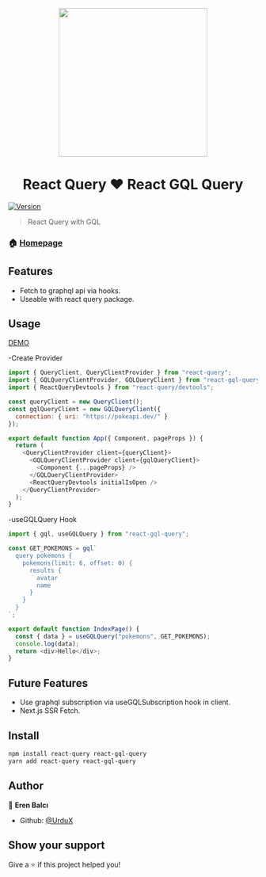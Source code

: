 <div style="display:flex;justify-content:center;width:100%;">
  <img src="https://user-images.githubusercontent.com/46889813/106451545-c7cef300-6497-11eb-80d9-e51c9fc3cd33.png" heigt="300" width="300"/>
</div>


<h1 style="text-align:center;">React Query ❤ React GQL Query</h1> 

[![Version](https://img.shields.io/npm/v/react-gql-query.svg)](https://www.npmjs.com/package/react-gql-query)

> React Query with GQL 

### 🏠 [Homepage](https://github.com/UrduX/react-gql-query)

## Features
<ul>
  <li>Fetch to graphql api via hooks.</li>
  <li>Useable with react query package.</li>
</ul>

## Usage
<a href="https://codesandbox.io/s/pensive-colden-bxlpz">DEMO</a>


-Create Provider
```js 
import { QueryClient, QueryClientProvider } from "react-query";
import { GQLQueryClientProvider, GQLQueryClient } from "react-gql-query";
import { ReactQueryDevtools } from "react-query/devtools";

const queryClient = new QueryClient();
const gqlQueryClient = new GQLQueryClient({
  connection: { uri: "https://pokeapi.dev/" }
});

export default function App({ Component, pageProps }) {
  return (
    <QueryClientProvider client={queryClient}>
      <GQLQueryClientProvider client={gqlQueryClient}>
        <Component {...pageProps} />
      </GQLQueryClientProvider>
      <ReactQueryDevtools initialIsOpen />
    </QueryClientProvider>
  );
}
```

-useGQLQuery Hook

```js 
import { gql, useGQLQuery } from "react-gql-query";

const GET_POKEMONS = gql`
  query pokemons {
    pokemons(limit: 6, offset: 0) {
      results {
        avatar
        name
      }
    }
  }
`;

export default function IndexPage() {
  const { data } = useGQLQuery("pokemons", GET_POKEMONS);
  console.log(data);
  return <div>Hello</div>;
}
```


## Future Features
<ul>
  <li>Use graphql subscription via useGQLSubscription hook in client.</li>
  <li>Next.js SSR Fetch.</li>
</ul>


## Install

```sh
npm install react-query react-gql-query 
yarn add react-query react-gql-query
```

## Author

👤 **Eren Balcı**

* Github: [@UrduX](https://github.com/UrduX)

## Show your support

Give a ⭐️ if this project helped you!


